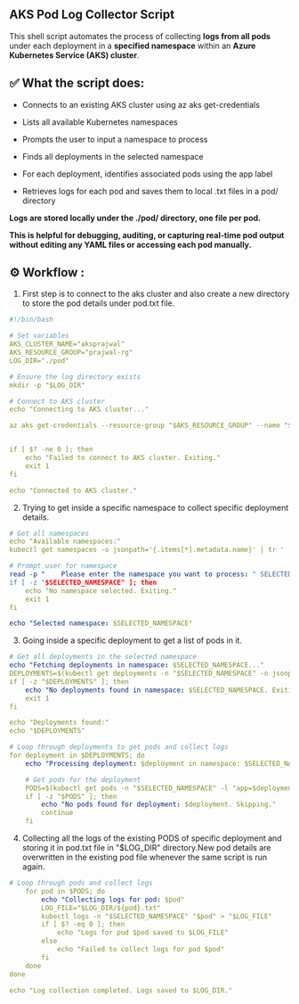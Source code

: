 ## AKS Pod Log Collector Script
This shell script automates the process of collecting **logs from all pods** under each deployment in a **specified namespace** within an **Azure Kubernetes Service (AKS) cluster**.

## ✅ What the script does:
- Connects to an existing AKS cluster using az aks get-credentials

- Lists all available Kubernetes namespaces

- Prompts the user to input a namespace to process

- Finds all deployments in the selected namespace

- For each deployment, identifies associated pods using the app label

- Retrieves logs for each pod and saves them to local .txt files in a pod/ directory

**Logs are stored locally under the ./pod/ directory, one file per pod.**

**This is helpful for debugging, auditing, or capturing real-time pod output without editing any YAML files or accessing each pod manually.**

## ⚙️ Workflow :

1. First step is to connect to the aks cluster and also create a new directory to store the pod details under pod.txt file.
   
```yaml
#!/bin/bash

# Set variables
AKS_CLUSTER_NAME="aksprajwal"
AKS_RESOURCE_GROUP="prajwal-rg"
LOG_DIR="./pod"

# Ensure the log directory exists
mkdir -p "$LOG_DIR"

# Connect to AKS cluster
echo "Connecting to AKS cluster..."

az aks get-credentials --resource-group "$AKS_RESOURCE_GROUP" --name "$AKS_CLUSTER_NAME"


if [ $? -ne 0 ]; then
    echo "Failed to connect to AKS cluster. Exiting."
    exit 1
fi

echo "Connected to AKS cluster."
```
2. Trying to get inside a specific namespace to collect specific deployment details.

```yaml
# Get all namespaces
echo "Available namespaces:"
kubectl get namespaces -o jsonpath='{.items[*].metadata.name}' | tr ' ' '\n'

# Prompt user for namespace
read -p "    Please enter the namespace you want to process: " SELECTED_NAMESPACE
if [ -z "$SELECTED_NAMESPACE" ]; then
    echo "No namespace selected. Exiting."
    exit 1
fi

echo "Selected namespace: $SELECTED_NAMESPACE"
```
3. Going inside a specific deployment to get a list of pods in it.  

```yaml
# Get all deployments in the selected namespace
echo "Fetching deployments in namespace: $SELECTED_NAMESPACE..."
DEPLOYMENTS=$(kubectl get deployments -n "$SELECTED_NAMESPACE" -o jsonpath='{range .items[*]}{.metadata.name}{"\n"}{end}' | tr -d '\r')
if [ -z "$DEPLOYMENTS" ]; then
    echo "No deployments found in namespace: $SELECTED_NAMESPACE. Exiting."
    exit 1
fi

echo "Deployments found:"
echo "$DEPLOYMENTS"

# Loop through deployments to get pods and collect logs
for deployment in $DEPLOYMENTS; do
    echo "Processing deployment: $deployment in namespace: $SELECTED_NAMESPACE"

    # Get pods for the deployment
    PODS=$(kubectl get pods -n "$SELECTED_NAMESPACE" -l "app=$deployment" -o jsonpath='{range .items[*]}{.metadata.name}{"\n"}{end}' | tr -d '\r')
    if [ -z "$PODS" ]; then
        echo "No pods found for deployment: $deployment. Skipping."
        continue
    fi
```
4. Collecting all the logs of the existing PODS of specific deployment and storing it in pod.txt file in "$LOG_DIR" directory.New pod details are overwritten in the existing pod file whenever the same script is run again.
```yaml
# Loop through pods and collect logs
    for pod in $PODS; do
        echo "Collecting logs for pod: $pod"
        LOG_FILE="$LOG_DIR/${pod}.txt"
        kubectl logs -n "$SELECTED_NAMESPACE" "$pod" > "$LOG_FILE"
        if [ $? -eq 0 ]; then
            echo "Logs for pod $pod saved to $LOG_FILE"
        else
            echo "Failed to collect logs for pod $pod"
        fi
    done
done

echo "Log collection completed. Logs saved to $LOG_DIR."
```   
